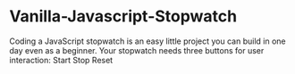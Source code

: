 # Vanilla-Javascript-Stopwatch
Coding a JavaScript stopwatch is an easy little project you can build in one day even as a beginner. Your stopwatch needs three buttons for user interaction:  Start Stop Reset
